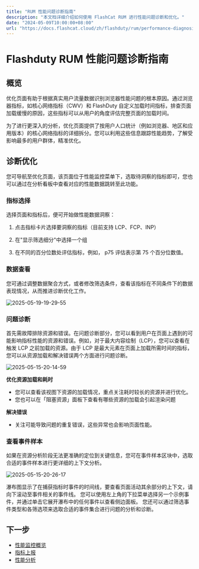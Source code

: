 ```yaml
---
title: "RUM 性能问题诊断指南"
description: "本文档详细介绍如何使用 FlashCat RUM 进行性能问题诊断和优化。"
date: "2024-05-09T10:00:00+08:00"
url: "https://docs.flashcat.cloud/zh/flashduty/rum/performance-diagnosis"
---
```


# Flashduty RUM 性能问题诊断指南

## 概览

优化页面有助于根据真实用户流量数据识别浏览器性能问题的根本原因。通过浏览器指标，如核心网络指标（CWV）和 FlashDuty 自定义加载时间指标，排查页面加载缓慢的原因，这些指标可以从用户的角度评估完整页面的加载时间。

为了进行更深入的分析，优化页面提供了按用户人口统计（例如浏览器、地区和应用版本）的核心网络指标的详细拆分。您可以利用这些信息跟踪性能趋势，了解受影响最多的用户群体，精准优化。

## 诊断优化

您可导航至优化页面，该页面位于性能监控菜单下，选取待洞察的指标即可，您也可以通过在分析看板中查看对应的性能数据跳转至此功能。

### 指标选择

选择页面和指标后，便可开始做性能数据洞察：

1. 点击指标卡片选择要洞察的指标（目前支持 LCP、FCP、INP）

2. 在"显示筛选细分"中选择一个组

3. 在不同的百分位数处评估指标，例如， p75 评估表示第 75 个百分位数值。


### 数据查看

您可通过调整数据聚合方式，或者修改筛选条件，查看该指标在不同条件下的数据表现情况，从而推进诊断优化工作。

![2025-05-19-19-29-55](https://docs-cdn.flashcat.cloud/images/png/65dd3ca92d67ae9175955502d91552dc.png)

### 问题诊断

首先需故障排除资源和错误。在问题诊断部分，您可以看到用户在页面上遇到的可能影响指标性能的资源和错误。例如，对于最大内容绘制（LCP），您可以查看在触发 LCP 之前加载的资源。由于 LCP 是最大元素在页面上加载所需时间的指标，您可以从资源加载和解决错误两个方面进行问题诊断。

![2025-05-15-20-14-59](https://docs-cdn.flashcat.cloud/imges/png/279908df6509c39e433bd24a39df1ff2.png)

**优化资源加载和耗时**

- 您可以查看该视图下资源的加载情况，重点关注耗时较长的资源并进行优化。
- 您也可以在「阻塞资源」面板下查看有哪些资源的加载会引起渲染问题

**解决错误**

- 关注可能导致问题的重复错误，这些异常也会影响页面性能。

### 查看事件样本

如果在资源分析阶段无法更准确的定位到关键信息，您可在事件样本区块中，选取合适的事件样本进行更详细的上下文分析。

![2025-05-15-20-26-17](https://docs-cdn.flashcat.cloud/imges/png/04c160de32f11fd695e0a30cfca05af8.png)

瀑布图显示了在捕获指标时事件的时间线，要查看页面活动其余部分的上下文，请向下滚动至事件相关的事件线。
您可以使用左上角的下拉菜单选择另一个示例事件，并通过单击它展开瀑布中的任何事件以查看侧边面板。
您还可以通过筛选事件类型和各筛选项来选取合适的事件集合进行问题的分析和诊断。

## 下一步

- [性能监控概览](https://docs.flashcat.cloud/zh/flashduty/rum/performance-overview)
- [指标上报](https://docs.flashcat.cloud/zh/flashduty/rum/performance-metrics)
- [性能分析](https://docs.flashcat.cloud/zh/flashduty/rum/performance-analysis)
